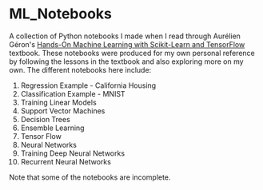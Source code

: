 # ML_Notebooks

A collection of Python notebooks I made when I read through Aurélien Géron's [Hands-On Machine Learning with Scikit-Learn and TensorFlow](http://a.co/1BZNFiP) textbook. These notebooks were produced for my own personal reference by following the lessons in the textbook and also exploring more on my own. The different notebooks here include:

1. Regression Example - California Housing
2. Classification Example - MNIST 
3. Training Linear Models
4. Support Vector Machines
5. Decision Trees
6. Ensemble Learning
7. Tensor Flow
8. Neural Networks
9. Training Deep Neural Networks
10. Recurrent Neural Networks

Note that some of the notebooks are incomplete. 
